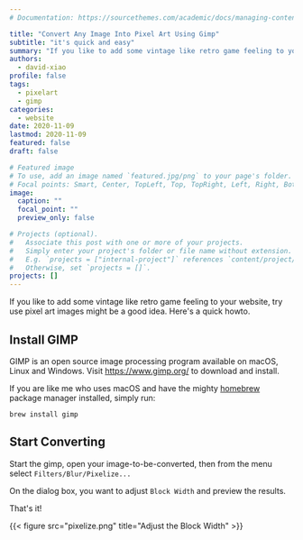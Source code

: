 ```yaml
---
# Documentation: https://sourcethemes.com/academic/docs/managing-content/

title: "Convert Any Image Into Pixel Art Using Gimp"
subtitle: "it's quick and easy"
summary: "If you like to add some vintage like retro game feeling to your website, try use pixel art images might be a good idea. Here's a quick howto."
authors: 
  - david-xiao
profile: false
tags: 
  - pixelart
  - gimp
categories: 
  - website
date: 2020-11-09
lastmod: 2020-11-09
featured: false
draft: false

# Featured image
# To use, add an image named `featured.jpg/png` to your page's folder.
# Focal points: Smart, Center, TopLeft, Top, TopRight, Left, Right, BottomLeft, Bottom, BottomRight.
image:
  caption: ""
  focal_point: ""
  preview_only: false

# Projects (optional).
#   Associate this post with one or more of your projects.
#   Simply enter your project's folder or file name without extension.
#   E.g. `projects = ["internal-project"]` references `content/project/deep-learning/index.md`.
#   Otherwise, set `projects = []`.
projects: []
---
```


If you like to add some vintage like retro game feeling to your website, try use pixel art images might be a good idea. Here's a quick howto.

## Install GIMP

GIMP is an open source image processing program available on macOS, Linux and Windows. Visit https://www.gimp.org/ to download and install.

If you are like me who uses macOS and have the mighty [homebrew](https://brew.sh/) package manager installed, simply run:

```
brew install gimp
```

## Start Converting

Start the gimp, open your image-to-be-converted, then from the menu select `Filters/Blur/Pixelize...`

On the dialog box, you want to adjust `Block Width` and preview the results.

That's it!

{{< figure src="pixelize.png" title="Adjust the Block Width" >}}
